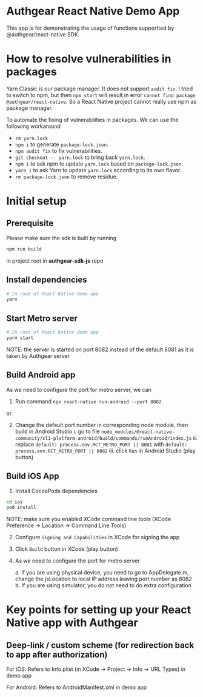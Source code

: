 # Authgear React Native Demo App

This app is for demonstrating the usage of functions supportted by @authgear/react-native SDK.

# How to resolve vulnerabilities in packages

Yarn Classic is our package manager. It does not support `audit fix`.
I tried to switch to npm, but then `npm start` will result in error `cannot find package @authgear/react-native`.
So a React Native project cannot really use npm as package manager.

To automate the fixing of vulnerabilities in packages. We can use the following workaround

- `rm yarn.lock`
- `npm i` to generate `package-lock.json`.
- `npm audit fix` to fix vulnerabilities.
- `git checkout -- yarn.lock` to bring back `yarn.lock`.
- `npm i` to ask npm to update `yarn.lock` based on `package-lock.json`.
- `yarn i` to ask Yarn to update `yarn.lock` according to its own flavor.
- `rm package-lock.json` to remove residue.

# Initial setup

## Prerequisite

Please make sure the sdk is built by running

```bash
npm run build
```

in project root in **authgear-sdk-js** repo

## Install dependencies

```bash
# In root of React Native demo app
yarn
```

## Start Metro server

```bash
# In root of React Native demo app
yarn start
```

NOTE: the server is started on port 8082 instead of the default 8081 as it is taken by Authgear server

## Build Android app

As we need to configure the port for metro server, we can

1. Run command `npx react-native run-android --port 8082`

or

2. Change the default port number in corresponding node module, then build in Android Studio
   i. go to file `node_modules/@react-native-community/cli-platform-android/build/commands/runAndroid/index.js`
   ii. replace `default: process.env.RCT_METRO_PORT || 8081` with `default: process.env.RCT_METRO_PORT || 8082`
   iii. click `Run` in Android Studio (play button)

## Build iOS App

1. Install CocoaPods dependencies

```bash
cd ios
pod install
```

NOTE: make sure you enabled XCode command line tools (XCode Preference -> Location -> Command Line Tools)

2. Configure `Signing and Capabilities` in XCode for signing the app

3. Click `Build` button in XCode (play button)

4. As we need to configure the port for metro server

   a. If you are using physical device, you need to go to AppDelegate.m, change the jsLocation to
   local IP address leaving port number as 8082
   b. If you are using simulator, you do not need to do extra configuration

# Key points for setting up your React Native app with Authgear

## Deep-link / custom scheme (for redirection back to app after authorization)

For iOS:
Refers to Info.plist (in XCode -> Project -> Info -> URL Types) in demo app

For Android:
Refers to AndroidManifest.xml in demo app
